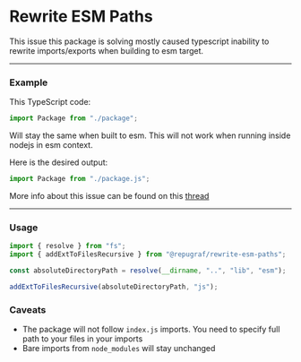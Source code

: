 # Rewrite ESM Paths

This issue this package is solving mostly caused typescript inability to rewrite imports/exports when building to esm target.

***
### Example
This TypeScript code:

```ts
import Package from "./package";
```
Will stay the same when built to esm. This will not work when running inside nodejs in esm context.

Here is the desired output:
```js
import Package from "./package.js";
```

More info about this issue can be found on this [thread](https://github.com/microsoft/TypeScript/issues/16577)
***

### Usage
```js
import { resolve } from "fs";
import { addExtToFilesRecursive } from "@repugraf/rewrite-esm-paths";

const absoluteDirectoryPath = resolve(__dirname, "..", "lib", "esm");

addExtToFilesRecursive(absoluteDirectoryPath, "js");
```

### Caveats
- The package will not follow `index.js` imports. You need to specify full path to your files in your imports
- Bare imports from `node_modules` will stay unchanged